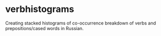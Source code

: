 # verbhistograms
Creating stacked histograms of co-occurrence breakdown of verbs and prepositions/cased words in Russian.
